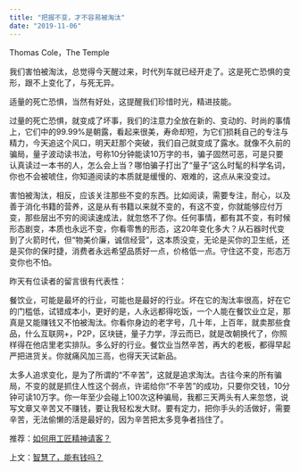 ```yaml
---
title: "把握不变，才不容易被淘汰"
date: "2019-11-06"
---
```


Thomas Cole，The Temple

  

我们害怕被淘汰，总觉得今天醒过来，时代列车就已经开走了。这是死亡恐惧的变形，跟不上变化了，与死无异。

  

适量的死亡恐惧，当然有好处，这提醒我们珍惜时光，精进技能。

  

过量的死亡恐惧，就变成了坏事，我们的注意力全放在新的、变动的、时尚的事情上，它们中的99.99%是朝露，看起来很美，寿命却短，为它们损耗自己的专注与精力，今天追这个风口，明天赶那个突破，我们自己就变成了露水。就像不久前的骗局，量子波动读书法，号称10分钟能读10万字的书，骗子固然可恶，可是只要认真读过一本书的人，怎么会上当？哪怕骗子打出了“量子”这么时髦的科学名词，你也不会被唬住，你知道阅读的本质就是缓慢的、艰难的，这点从来没变过。

  

害怕被淘汰，相反，应该关注那些不变的东西。比如阅读，需要专注，耐心，以及善于消化书籍的营养，这是从有书籍以来就不变的，有这不变，你就能够应付万变，那些层出不穷的阅读速成法，就忽悠不了你。任何事情，都有其不变，有时候形态剧变，本质也永远不变，你看零售的形态，这20年变化多大？从石器时代变到了火箭时代，但“物美价廉，诚信经营”，这本质没变，无论是买你的卫生纸，还是买你的保时捷，消费者永远希望品质好一点，价格低一点。守住这不变，形态万变你也不怕。

  

昨天有位读者的留言很有代表性：

  

  

餐饮业，可能是最坏的行业，可能也是最好的行业。坏在它的淘汰率很高，好在它的门槛低，试错成本小，更好的是，人永远都得吃饭，一个人能在餐饮业立足，那真是又能赚钱又不怕被淘汰。你看你身边的老字号，几十年，上百年，就卖那些食品，什么互联网+，P2P，区块链，量子力学，浮云而已，就是改朝换代了，你照样得在他店里老实排队。多么好的行业。餐饮业当然辛苦，再大的老板，都得早起严把进货关。你就痛风加三高，也得天天试新品。

  

太多人追求变化，是为了所谓的“不辛苦”，这就是追求淘汰。古往今来的所有骗局，不变的就是抓住人性这个弱点，许诺给你“不辛苦”的成功，只要你交钱，10分钟可读10万字。你一年至少会碰上100次这种骗局，我都三天两头有人来忽悠，说写文章又辛苦又不赚钱，要让我轻松发大财。要有定力，把你手头的活做好，需要辛苦，无法偷懒的活是最好的，因为辛苦把太多竞争者挡住了。

  

推荐：[如何用工匠精神请客？](http://mp.weixin.qq.com/s?__biz=MjM5NDU0Mjk2MQ==&mid=2651622696&idx=1&sn=30eab2d9c3ddac7adff247da161920f5&chksm=bd7e09368a098020e1665530d9fad4ccc512eccd68342286c11282a230b1400f6ddc36bca15c&scene=21#wechat_redirect)  

上文：[智慧了，能有钱吗？](http://mp.weixin.qq.com/s?__biz=MjM5NDU0Mjk2MQ==&mid=2651635886&idx=1&sn=f95276f52c1e8e086cf3fbe303828a19&chksm=bd7e44b08a09cda6b99416d7509e68ff96441b7d76751dead296d6f9a5e8093306e67dfcb8dc&scene=21#wechat_redirect)
